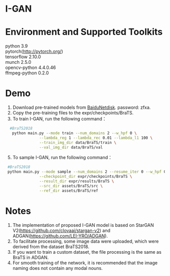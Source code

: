 # I-GAN

# Environment and Supported Toolkits

 python 3.9<br>
 pytorch(http://pytorch.org/)<br>
 tensorflow 2.10.0<br>
 munch 2.5.0<br>
 opencv-python 4.4.0.46<br>
 ffmpeg-python 0.2.0<br>
 
# Demo

 1. Download pre-trained models from [BaiduNetdisk](https://pan.baidu.com/s/1N_k_ei-x9REeVHBb6vnNvw?). password: zfxa.<br>
 2. Copy the pre-training files to the expr/checkpoints/BraTS.
 3. To train I-GAN, run the following command：<br>
```bash
  #BraTS2018
   python main.py --mode train --num_domains 2 --w_hpf 0 \
               --lambda_reg 1 --lambda_rec 0.01 --lambda_l1 100 \
               --train_img_dir data/BraTS/train \
               --val_img_dir data/BraTS/val
```
 5. To sample I-GAN, run the following command：<br>
```bash
 #BraTS2018
 python main.py --mode sample --num_domains 2 --resume_iter 0 --w_hpf 0 \
               --checkpoint_dir expr/checkpoints/BraTS \
               --result_dir expr/results/BraTS \
               --src_dir assets/BraTS/src \
               --ref_dir assets/BraTS/ref
```
# Notes
1. The implementation of proposed I-GAN model is based on StarGAN V2(https://github.com/clovaai/stargan-v2) and ADGAN(https://github.com/LEI-YRO/ADGAN). 
2. To facilitate processing, some image data were uploaded, which were derived from the dataset BraTS2018.
3. If you want to train a custom dataset, the file processing is the same as BraTS in ADGAN.
4. For smooth training of the network, it is recommended that the image naming does not contain any modal nouns.
